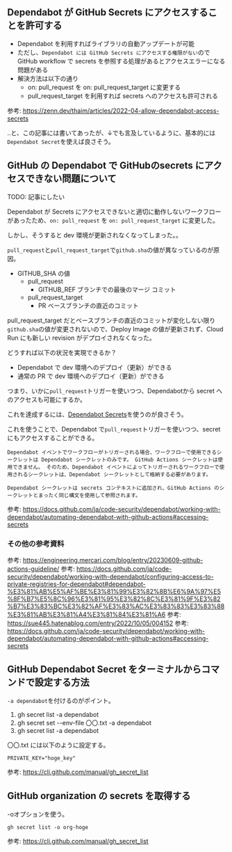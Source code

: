 ## Dependabot が GitHub Secrets にアクセスすることを許可する

- Dependabot を利用すればライブラリの自動アップデートが可能
- ただし、`Dependabot には GitHub Secrets にアクセスする権限がない`ので GitHub workflow で secrets を参照する処理があるとアクセスエラーになる問題がある
- 解決方法は以下の通り
  - on: pull_request を on: pull_request_target に変更する
  - pull_request_target を利用すれば secrets へのアクセスも許可される

参考: https://zenn.dev/thaim/articles/2022-04-allow-dependabot-access-secrets

..と、この記事には書いてあったが、↓でも言及しているように、基本的には`Dependabot Secret`を使えば良さそう。

## GitHub の Dependabot で GitHubのsecrets にアクセスできない問題について

TODO: 記事にしたい

Dependabot が Secrets にアクセスできないと適切に動作しないワークフローがあったため、`on: pull_request` を `on: pull_request_target` に変更した。

しかし、そうすると dev 環境が更新されなくなってしまった。。

`pull_request`と`pull_request_target`で`github.sha`の値が異なっているのが原因。

- GITHUB_SHA の値
  - pull_request
    - GITHUB_REF ブランチでの最後のマージ コミット
  - pull_request_target
    - PR ベースブランチの直近のコミット

pull_request_target だとベースブランチの直近のコミットが変化しない限り`github.sha`の値が変更されないので、Deploy Image の値が更新されず、Cloud Run にも新しい revision がデプロイされなくなった。

どうすれば以下の状況を実現できるか？

- Dependabot で dev 環境へのデプロイ（更新）ができる
- 通常の PR で dev 環境へのデプロイ（更新）ができる

つまり、いかに`pull_request`トリガーを使いつつ、Dependabotから secret へのアクセスも可能にするか。

これを達成するには、[Dependabot Secrets](https://knmts.com/as-a-engineer-140/)を使うのが良さそう。

これを使うことで、Dependabot で`pull_request`トリガーを使いつつ、secret にもアクセスすることができる。

```
Dependabot イベントでワークフローがトリガーされる場合、ワークフローで使用できるシークレットは Dependabot シークレットのみです。 GitHub Actions シークレットは使用できません。 そのため、Dependabot イベントによってトリガーされるワークフローで使用されるシークレットは、Dependabot シークレットとして格納する必要があります。

Dependabot シークレットは secrets コンテキストに追加され、GitHub Actions のシークレットとまったく同じ構文を使用して参照されます。
```
参考: https://docs.github.com/ja/code-security/dependabot/working-with-dependabot/automating-dependabot-with-github-actions#accessing-secrets

### その他の参考資料

参考: https://engineering.mercari.com/blog/entry/20230609-github-actions-guideline/
参考: https://docs.github.com/ja/code-security/dependabot/working-with-dependabot/configuring-access-to-private-registries-for-dependabot#dependabot-%E3%81%AB%E5%AF%BE%E3%81%99%E3%82%8B%E6%9A%97%E5%8F%B7%E5%8C%96%E3%81%95%E3%82%8C%E3%81%9F%E3%82%B7%E3%83%BC%E3%82%AF%E3%83%AC%E3%83%83%E3%83%88%E3%81%AB%E3%81%A4%E3%81%84%E3%81%A6
参考: https://sue445.hatenablog.com/entry/2022/10/05/004152
参考: https://docs.github.com/ja/code-security/dependabot/working-with-dependabot/automating-dependabot-with-github-actions#accessing-secrets

## GitHub Dependabot Secret をターミナルからコマンドで設定する方法

`-a dependabot`を付けるのがポイント。

1. gh secret list -a dependabot
2. gh secret set --env-file 〇〇.txt -a dependabot
3. gh secret list -a dependabot

〇〇.txt には以下のように設定する。

```
PRIVATE_KEY="hoge_key"
```

参考: https://cli.github.com/manual/gh_secret_list

## GitHub organization の secrets を取得する

-oオプションを使う。

```
gh secret list -o org-hoge
```

参考: https://cli.github.com/manual/gh_secret_list